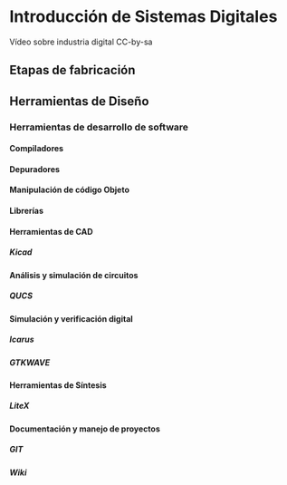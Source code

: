 <!--

author: Carlos Camargo, Johnny Cubides

comment: Sesión

-->

# Introducción de Sistemas Digitales

Vídeo sobre industria digital CC-by-sa

## Etapas de fabricación

## Herramientas de Diseño

### Herramientas de desarrollo de software

#### Compiladores

#### Depuradores

#### Manipulación de código Objeto

#### Librerías

#### Herramientas de CAD

##### Kicad

#### Análisis y simulación de circuitos

##### QUCS

#### Simulación y verificación digital

##### Icarus

##### GTKWAVE

#### Herramientas de Síntesis

##### LiteX

#### Documentación y manejo de proyectos

##### GIT

##### Wiki
